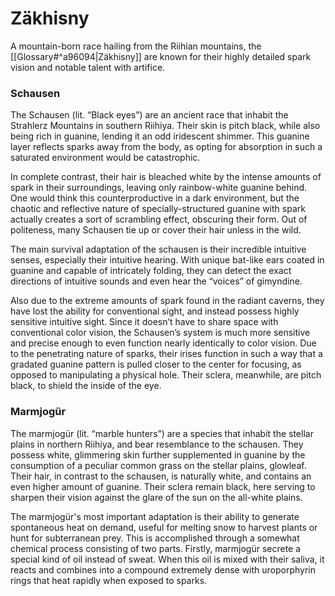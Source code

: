 # Zäkhisny
A mountain-born race hailing from the Riihian mountains, the [[Glossary#^a96094|Zäkhisny]] are known for their highly detailed spark vision and notable talent with artifice.
### Schausen
The Schausen (lit. “Black eyes”) are an ancient race that inhabit the Strahlerz Mountains in southern Riihiya. Their skin is pitch black, while also being rich in guanine, lending it an odd iridescent shimmer. This guanine layer reflects sparks away from the body, as opting for absorption in such a saturated environment would be catastrophic.  

In complete contrast, their hair is bleached white by the intense amounts of spark in their surroundings, leaving only rainbow-white guanine behind. One would think this counterproductive in a dark environment, but the chaotic and reflective nature of specially-structured guanine with spark actually creates a sort of scrambling effect, obscuring their form. Out of politeness, many Schausen tie up or cover their hair unless in the wild.  

The main survival adaptation of the schausen is their incredible intuitive senses, especially their intuitive hearing. With unique bat-like ears coated in guanine and capable of intricately folding, they can detect the exact directions of intuitive sounds and even hear the “voices” of gimyndine.  

Also due to the extreme amounts of spark found in the radiant caverns, they have lost the ability for conventional sight, and instead possess highly sensitive intuitive sight. Since it doesn’t have to share space with conventional color vision, the Schausen’s system is much more sensitive and precise enough to even function nearly identically to color vision. Due to the penetrating nature of sparks, their irises function in such a way that a gradated guanine pattern is pulled closer to the center for focusing, as opposed to manipulating a physical hole. Their sclera, meanwhile, are pitch black, to shield the inside of the eye.

### Marmjogür

The marmjogür (lit. “marble hunters”) are a species that inhabit the stellar plains in northern Riihiya, and bear resemblance to the schausen. They possess white, glimmering skin further supplemented in guanine by the consumption of a peculiar common grass on the stellar plains, glowleaf. Their hair, in contrast to the schausen, is naturally white, and contains an even higher amount of guanine. Their sclera remain black, here serving to sharpen their vision against the glare of the sun on the all-white plains.  

The marmjogür's most important adaptation is their ability to generate spontaneous heat on demand, useful for melting snow to harvest plants or hunt for subterranean prey. This is accomplished through a somewhat chemical process consisting of two parts. Firstly, marmjogür secrete a special kind of oil instead of sweat. When this oil is mixed with their saliva, it reacts and combines into a compound extremely dense with uroporphyrin rings that heat rapidly when exposed to sparks.
